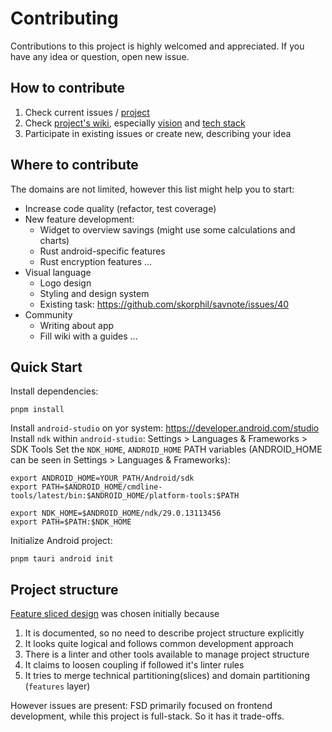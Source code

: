 # Contributing
Contributions to this project is highly welcomed and appreciated. 
If you have any idea or question, open new issue.

## How to contribute
1. Check current issues / [project](https://github.com/users/skorphil/projects/7)
2. Check [project's wiki](https://github.com/skorphil/savnote/wiki), especially [vision](https://github.com/skorphil/savnote/wiki/SavNote-Vision) and [tech stack](https://github.com/skorphil/savnote/wiki/Project's-tech-stack)
3. Participate in existing issues or create new, describing your idea

## Where to contribute
The domains are not limited, however this list might help you to start:
- Increase code quality (refactor, test coverage)
- New feature development:
    - Widget to overview savings (might use some calculations and charts)
    - Rust android-specific features
    - Rust encryption features
    ...
- Visual language
    - Logo design
    - Styling and design system
    - Existing task: https://github.com/skorphil/savnote/issues/40 
- Community
    - Writing about app
    - Fill wiki with a guides
...    

## Quick Start
Install dependencies:
```shell
pnpm install
```
Install `android-studio` on yor system: https://developer.android.com/studio
Install `ndk` within `android-studio`: Settings > Languages & Frameworks > SDK Tools
Set the `NDK_HOME`, `ANDROID_HOME` PATH variables (ANDROID_HOME can be seen in Settings > Languages & Frameworks):
```
export ANDROID_HOME=YOUR_PATH/Android/sdk
export PATH=$ANDROID_HOME/cmdline-tools/latest/bin:$ANDROID_HOME/platform-tools:$PATH

export NDK_HOME=$ANDROID_HOME/ndk/29.0.13113456
export PATH=$PATH:$NDK_HOME
```

Initialize Android project:
```shell
pnpm tauri android init
```

## Project structure
[Feature sliced design](https://feature-sliced.github.io/documentation/docs) was chosen initially because
1. It is documented, so no need to describe project structure explicitly
2. It looks quite logical and follows common development approach
3. There is a linter and other tools available to manage project structure
4. It claims to loosen coupling if followed it's linter rules
5. It tries to merge technical partitioning(slices) and domain partitioning (`features` layer)

However issues are present: FSD primarily focused on frontend development, 
while this project is full-stack. So it has it trade-offs.
